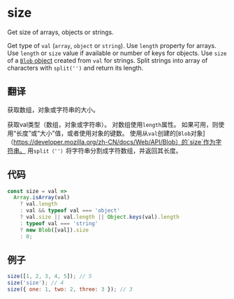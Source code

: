 # size

Get size of arrays, objects or strings.

Get type of `val` (`array`, `object` or `string`). 
Use `length` property for arrays.
Use `length` or `size` value if available or number of keys for objects.
Use `size` of a [`Blob` object](https://developer.mozilla.org/en-US/docs/Web/API/Blob) created from `val` for strings.
Split strings into array of characters with `split('')` and return its length.

## 翻译

获取数组，对象或字符串的大小。

获取val类型（数组，对象或字符串）。
对数组使用`length`属性。
如果可用，则使用“长度”或“大小”值，或者使用对象的键数。
使用从`val`创建的[`Blob`对象]（https://developer.mozilla.org/zh-CN/docs/Web/API/Blob）的`size`作为字符串。
用`split（''）`将字符串分割成字符数组，并返回其长度。

## 代码

```js
const size = val =>
  Array.isArray(val)
    ? val.length
    : val && typeof val === 'object'
    ? val.size || val.length || Object.keys(val).length
    : typeof val === 'string'
    ? new Blob([val]).size
    : 0;
```

## 例子

```js
size([1, 2, 3, 4, 5]); // 5
size('size'); // 4
size({ one: 1, two: 2, three: 3 }); // 3
```
